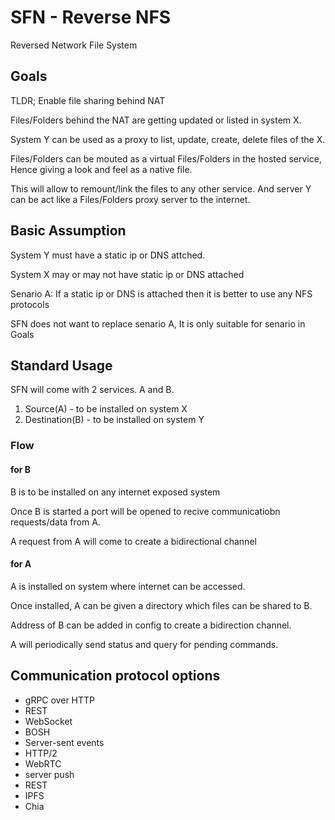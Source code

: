 # SFN -  Reverse NFS
Reversed Network File System

## Goals

TLDR; Enable file sharing behind NAT

Files/Folders behind the NAT are getting updated or listed in system X.

System Y can be used as a proxy to list, update, create, delete files of the X.

Files/Folders can be mouted as a virtual Files/Folders in the hosted service, Hence giving a look and feel as a native file.

This will allow to remount/link the files to any other service. And server Y can be act like a Files/Folders proxy server to the internet.

## Basic Assumption

System Y must have a static ip or DNS attched.

System X may or may not have static ip or DNS attached

Senario A: If a static ip or DNS is attached then it is better to use any NFS protocols

SFN does not want to replace senario A, It is only suitable for senario in Goals

## Standard Usage

SFN will come with 2 services. A and B.

1. Source(A) - to be installed on system X
2. Destination(B) - to be installed on system Y

### Flow

#### for B
B is to be installed on any internet exposed system

Once B is started a port will be opened to recive communicatiobn requests/data from A.

A request from A will come to create a bidirectional channel

#### for A

A is installed on system where internet can be accessed.

Once installed, A can be given a directory which files can be shared to B.

Address of B can be added in config to create a bidirection channel.

A will periodically send status and query for pending commands.


## Communication protocol options

* gRPC over HTTP
* REST
* WebSocket
* BOSH
* Server-sent events
* HTTP/2
* WebRTC
* server push
* REST
* IPFS
* Chia

